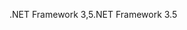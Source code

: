 <span data-ttu-id="7c5cb-101">.NET Framework 3,5</span><span class="sxs-lookup"><span data-stu-id="7c5cb-101">.NET Framework 3.5</span></span>